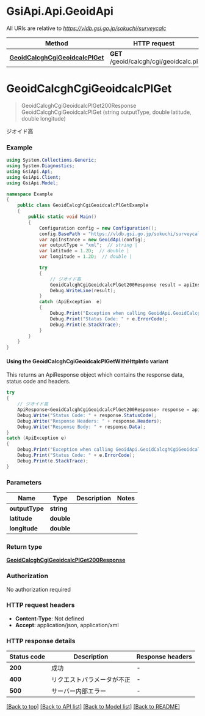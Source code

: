 # GsiApi.Api.GeoidApi

All URIs are relative to *https://vldb.gsi.go.jp/sokuchi/surveycalc*

| Method | HTTP request | Description |
|--------|--------------|-------------|
| [**GeoidCalcghCgiGeoidcalcPlGet**](GeoidApi.md#geoidcalcghcgigeoidcalcplget) | **GET** /geoid/calcgh/cgi/geoidcalc.pl | ジオイド高 |

<a id="geoidcalcghcgigeoidcalcplget"></a>
# **GeoidCalcghCgiGeoidcalcPlGet**
> GeoidCalcghCgiGeoidcalcPlGet200Response GeoidCalcghCgiGeoidcalcPlGet (string outputType, double latitude, double longitude)

ジオイド高

### Example
```csharp
using System.Collections.Generic;
using System.Diagnostics;
using GsiApi.Api;
using GsiApi.Client;
using GsiApi.Model;

namespace Example
{
    public class GeoidCalcghCgiGeoidcalcPlGetExample
    {
        public static void Main()
        {
            Configuration config = new Configuration();
            config.BasePath = "https://vldb.gsi.go.jp/sokuchi/surveycalc";
            var apiInstance = new GeoidApi(config);
            var outputType = "xml";  // string | 
            var latitude = 1.2D;  // double | 
            var longitude = 1.2D;  // double | 

            try
            {
                // ジオイド高
                GeoidCalcghCgiGeoidcalcPlGet200Response result = apiInstance.GeoidCalcghCgiGeoidcalcPlGet(outputType, latitude, longitude);
                Debug.WriteLine(result);
            }
            catch (ApiException  e)
            {
                Debug.Print("Exception when calling GeoidApi.GeoidCalcghCgiGeoidcalcPlGet: " + e.Message);
                Debug.Print("Status Code: " + e.ErrorCode);
                Debug.Print(e.StackTrace);
            }
        }
    }
}
```

#### Using the GeoidCalcghCgiGeoidcalcPlGetWithHttpInfo variant
This returns an ApiResponse object which contains the response data, status code and headers.

```csharp
try
{
    // ジオイド高
    ApiResponse<GeoidCalcghCgiGeoidcalcPlGet200Response> response = apiInstance.GeoidCalcghCgiGeoidcalcPlGetWithHttpInfo(outputType, latitude, longitude);
    Debug.Write("Status Code: " + response.StatusCode);
    Debug.Write("Response Headers: " + response.Headers);
    Debug.Write("Response Body: " + response.Data);
}
catch (ApiException e)
{
    Debug.Print("Exception when calling GeoidApi.GeoidCalcghCgiGeoidcalcPlGetWithHttpInfo: " + e.Message);
    Debug.Print("Status Code: " + e.ErrorCode);
    Debug.Print(e.StackTrace);
}
```

### Parameters

| Name | Type | Description | Notes |
|------|------|-------------|-------|
| **outputType** | **string** |  |  |
| **latitude** | **double** |  |  |
| **longitude** | **double** |  |  |

### Return type

[**GeoidCalcghCgiGeoidcalcPlGet200Response**](GeoidCalcghCgiGeoidcalcPlGet200Response.md)

### Authorization

No authorization required

### HTTP request headers

 - **Content-Type**: Not defined
 - **Accept**: application/json, application/xml


### HTTP response details
| Status code | Description | Response headers |
|-------------|-------------|------------------|
| **200** | 成功 |  -  |
| **400** | リクエストパラメータが不正 |  -  |
| **500** | サーバー内部エラー |  -  |

[[Back to top]](#) [[Back to API list]](../README.md#documentation-for-api-endpoints) [[Back to Model list]](../README.md#documentation-for-models) [[Back to README]](../README.md)


